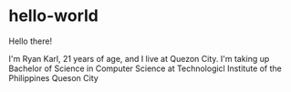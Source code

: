 # hello-world

Hello there!

I'm Ryan Karl, 21 years of age, and I live at Quezon City. I'm taking up Bachelor of Science in Computer Science at Technologicl Institute of the Philippines Queson City
